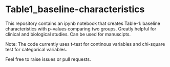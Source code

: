 # Table1_baseline-characteristics
This repository contains an ipynb notebook that creates Table-1: baseline characteristics with p-values comparing two groups. Greatly helpful for clinical and biological studies. Can be used for manuscipts.

Note: The code currently uses t-test for continous variables and chi-square test for categorical variables.

Feel free to raise issues or pull requests.
